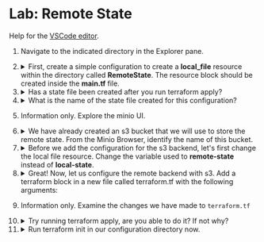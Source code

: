 # Lab: Remote State

Help for the [VSCode editor](https://github.com/kodekloudhub/community-faq/blob/main/docs/vscode-tips.md).

1.  Navigate to the indicated directory in the Explorer pane.

1.  <details>
    <summary>First, create a simple configuration to create a <b>local_file</b> resource within the directory called <b>RemoteState</b>. The resource block should be created inside the <b>main.tf</b> file.</summary>

    Specification

    * Resource Name: `state`
    * filename: `/root/<variable local-state>`
    * content: "`This configuration uses <variable local-state> state"`
    * Use the variable called local-state in the `variables.tf` file which is already created for you and make use of variable interpolation syntax `${..}`.

    1. In the indicated directory add `main.tf`
    1. Create the resource as directed

        <details>
        <summary>Reveal</summary>

        ```
        resource "local_file" "state" {
            filename = "/root/${var.local-state}"
            content  = "This configuration uses ${var.local-state} state"
        }
        ```
        </details>

    1. Deploy

        ```bash
        cd /root/terraform-projects/RemoteState
        terraform init
        terraform plan
        terraform apply
        ```

    </details>

1.  <details>
    <summary>Has a state file been created after you run terraform apply?</summary>

    > `YES`

    </details>

1.  <details>
    <summary>What is the name of the state file created for this configuration?</summary>

    > `terraform.tfstate`

    </details>

1. Information only. Explore the minio UI.

1.  <details>
    <summary>We have already created an s3 bucket that we will use to store the remote state. From the Minio Browser, identify the name of this bucket.</summary>

    > `remote-state`

    </details>

1.  <details>
    <summary>Before we add the configuration for the s3 backend, let's first change the local file resource. Change the variable used to <b>remote-state</b> instead of <b>local-state</b>.</summary>

    1. In `main.tf` replace all occurrences of "local-state" with "remote-state".<br/>You can use `CTRL+H` to bring up find/replace.

    </details>

1.  <details>
    <summary>Great! Now, let us configure the remote backend with s3. Add a terraform block in a new file called terraform.tf with the following arguments:</summary>

    Arguments:

    * bucket: `remote-state`
    * key: `terraform.tfstate`
    * region: `us-east-1`

    1. Add new file `terraform.tf`
    1. Configure the backend as requested ([documentation](https://developer.hashicorp.com/terraform/language/settings/backends/s3))

        <details>
        <summary>Reveal</summary>

        ```
        terraform {
            backend "s3" {
                key = "terraform.tfstate"
                region = "us-east-1"
                bucket = "remote-state"
            }
        }
        ```
        </details>

    Do not run `terraform init` yet! Since we are making use of minio we also have to add a couple of additional arguments to get this to work!

    We will do that in the next step. When using the regular s3 service from AWS the above arguments should be sufficient to configure remote state.
    </details>

1.  Information only. Examine the changes we have made to `terraform.tf`

1.  <details>
    <summary>Try running terraform apply, are you able to do it? If not why?</summary>

    ```bash
    cd /root/terraform-projects/RemoteState
    terraform apply
    ```

    You can see from the error that it requires to be initiailzed. When changing backend configuration this is always required.

    </details>

1.  <details>
    <summary>Run terraform init in our configuration directory now.</summary>

    ```
    terraform init
    ```

    Answer `yes` to the prompt, to allow terraform to copy the state file to the new backend.

    The local copy of `terraform.tfstate` may now be deleted.

    In the minio UI, go to Object Browser and select the bucket. You will see `terraform.tfstate` stored there.

    </details>

